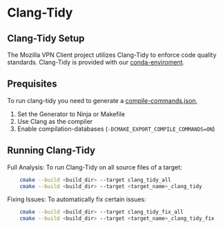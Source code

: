 # Clang-Tidy

## Clang-Tidy Setup

The Mozilla VPN Client project utilizes Clang-Tidy to enforce code quality standards. Clang-Tidy is provided with our [conda-enviroment](../Building/index.md).

## Prequisites

To run clang-tidy you need to generate a [compile-commands.json](https://clang.llvm.org/docs/JSONCompilationDatabase.html), 

1. Set the Generator to Ninja or Makefile
2. Use Clang as the compiler
3. Enable compilation-databases (`-DCMAKE_EXPORT_COMPILE_COMMANDS=ON`)


## Running Clang-Tidy

Full Analysis: To run Clang-Tidy on all source files of a target:
```Bash
    cmake --build <build_dir> --target clang_tidy_all
    cmake --build <build_dir> --target <target_name>_clang_tidy
```

Fixing Issues: To automatically fix certain issues:
```Bash
    cmake --build <build_dir> --target clang_tidy_fix_all
    cmake --build <build_dir> --target <target_name>_clang_tidy_fix
```
